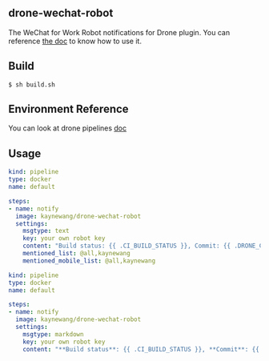 ## drone-wechat-robot

The WeChat for Work Robot notifications for Drone plugin. You can reference [the doc](https://work.weixin.qq.com/help?doc_id=13376) to know how to use it.

## Build

```shell
$ sh build.sh
```

## Environment Reference

You can look at drone pipelines [doc](https://docs.drone.io/pipeline/environment/reference/)

## Usage

```yml
kind: pipeline
type: docker
name: default

steps:
- name: notify
  image: kaynewang/drone-wechat-robot
  settings:
    msgtype: text
    key: your own robot key
    content: "Build status: {{ .CI_BUILD_STATUS }}, Commit: {{ .DRONE_COMMIT }}"
    mentioned_list: @all,kaynewang
    mentioned_mobile_list: @all,kaynewang
```

```yml
kind: pipeline
type: docker
name: default

steps:
- name: notify
  image: kaynewang/drone-wechat-robot
  settings:
    msgtype: markdown
    key: your own robot key
    content: "**Build status**: {{ .CI_BUILD_STATUS }}, **Commit**: {{ .DRONE_COMMIT }}"
```